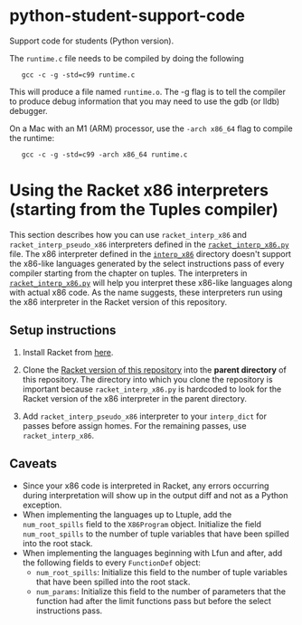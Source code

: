 # python-student-support-code

Support code for students (Python version).

The `runtime.c` file needs to be compiled by doing the following
```
   gcc -c -g -std=c99 runtime.c
```
This will produce a file named `runtime.o`. The -g flag is to tell the
compiler to produce debug information that you may need to use
the gdb (or lldb) debugger.

On a Mac with an M1 (ARM) processor, use the `-arch x86_64` flag to
compile the runtime:
```
   gcc -c -g -std=c99 -arch x86_64 runtime.c
```

# Using the Racket x86 interpreters (starting from the Tuples compiler)

This section describes how you can use `racket_interp_x86` and
`racket_interp_pseudo_x86` interpreters defined in the
[`racket_interp_x86.py`](racket_interp_x86.py) file. The x86 interpreter defined
in the [`interp_x86`](interp_x86) directory doesn't support the x86-like
languages generated by the select instructions pass of every compiler starting
from the chapter on tuples. The interpreters in
[`racket_interp_x86.py`](racket_interp_x86.py) will help you interpret these
x86-like languages along with actual x86 code. As the name suggests, these
interpreters run using the x86 interpreter in the Racket version of this
repository.

## Setup instructions

1. Install Racket from [here](https://racket-lang.org/download/).

1. Clone the [Racket version of this
   repository](https://github.com/IUCompilerCourse/public-student-support-code)
   into the **parent directory** of this repository. The directory into which
   you clone the repository is important because `racket_interp_x86.py` is
   hardcoded to look for the Racket version of the x86 interpreter in the parent
   directory.

1. Add `racket_interp_pseudo_x86` interpreter to your `interp_dict` for passes
   before assign homes. For the remaining passes, use `racket_interp_x86`.

## Caveats

* Since your x86 code is interpreted in Racket, any errors occurring during
  interpretation will show up in the output diff and not as a Python exception.
* When implementing the languages up to Ltuple, add the `num_root_spills` field to the
  `X86Program` object. Initialize the field `num_root_spills` to the number
  of tuple variables that have been spilled into the root stack.
* When implementing the languages beginning with Lfun and after,  add the following fields to every `FunctionDef` object:
  - `num_root_spills`: Initialize this field to the number
    of tuple variables that have been spilled into the root stack.
  - `num_params`: Initialize this field to the number of parameters that the function
    had after the limit functions pass but before the select instructions pass.
  
